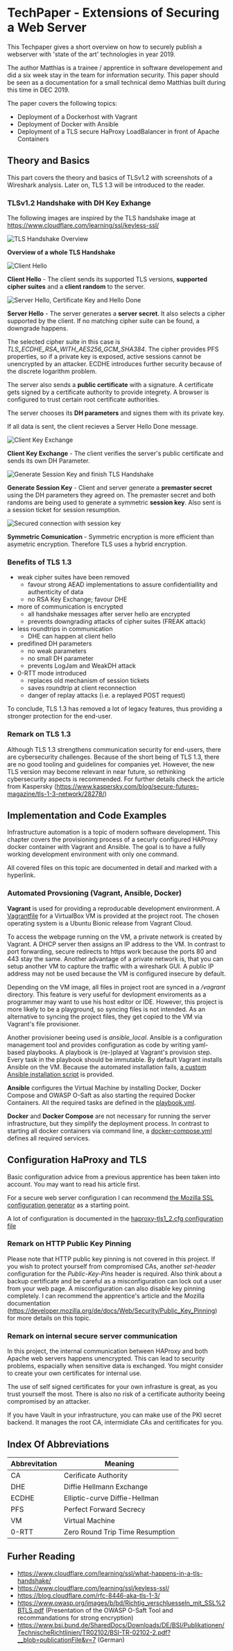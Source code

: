 # TechPaper - Extensions of Securing a Web Server 

This Techpaper gives a short overview on how to securely publish a webserver with 'state of the art' technologies in year 2019. 

The author Matthias is a trainee / apprentice in software developement and did a six week stay in the team for information security. 
This paper should be seen as a documentation for a small technical demo Matthias built during this time in DEC 2019.

The paper covers the following topics:

- Deployment of a Dockerhost with Vagrant
- Deployment of Docker with Ansible
- Deployment of a TLS secure HaProxy LoadBalancer in front of Apache Containers

## Theory and Basics

This part covers the theory and basics of TLSv1.2 with screenshots of a Wireshark analysis.
Later on, TLS 1.3 will be introduced to the reader.

### TLSv1.2 Handshake with DH Key Exhange

The following images are inspired by the TLS handshake image at https://www.cloudflare.com/learning/ssl/keyless-ssl/

![TLS Handshake Overview](Overview-Handshake.png)

**Overview of a whole TLS Handshake**

![Client Hello](Client-Hello.png)

**Client Hello** - The client sends its supported TLS versions, **supported cipher suites** and a **client random** to the server.

![Server Hello, Certificate Key and Hello Done](Server-Hello.png)

**Server Hello** - The server generates a **server secret**. It also selects a cipher supported by the client.
If no matching cipher suite can be found, a downgrade happens.

The selected cipher suite in this case is *TLS_ECDHE_RSA_WITH_AES256_GCM_SHA384*. The cipher provides
PFS properties, so if a private key is exposed, active sessions cannot be unencrypted by an attacker.
ECDHE introduces further security because of the discrete logarithm problem.

The server also sends a **public certificate** with a signature.
A certificate gets signed by a certificate authority to provide integrety.
A browser is configured to trust certain root certificate authorities.

The server chooses its **DH parameters** and signes them with its private key.

If all data is sent, the client recieves a Server Hello Done message.

![Client Key Exchange](Client-Key-Exchange.png)

**Client Key Exchange** - The client verifies the server's public certificate and sends its own DH Parameter.

![Generate Session Key and finish TLS Handshake](Generate-Session-Key.png)

**Generate Session Key** - Client and server generate a **premaster secret** using the DH parameters they agreed on.
The premaster secret and both randoms are being used to generate a symmetric **session key**.
Also sent is a session ticket for session resumption.

![Secured connection with session key](Secured-Connection.png)

**Symmetric Comunication** - Symmetric encryption is more efficient than asymetric encryption.
Therefore TLS uses a hybrid encryption.

### Benefits of TLS 1.3

- weak cipher suites have been removed
	- favour strong AEAD implementations to assure confidentiallity and authenticity of data
	- no RSA Key Exchange; favour DHE
- more of communication is encrypted
	- all handshake messages after server hello are encrypted
	- prevents downgrading attacks of cipher suites (FREAK attack)
- less roundtrips in communication
	- DHE can happen at client hello
- predifined DH parameters
	- no weak parameters
	- no small DH parameter
	- prevents LogJam and WeakDH attack
- 0-RTT mode introduced
	- replaces old mechanism of session tickets
	- saves roundtrip at client reconnection
	- danger of replay attacks (i.e. a replayed POST request)

To conclude, TLS 1.3 has removed a lot of legacy features, thus providing a stronger protection
for the end-user.

### Remark on TLS 1.3

Although TLS 1.3 strengthens communication security for end-users, there are cybersecurity challenges.
Because of the short being of TLS 1.3, there are no good tooling and guidelines for companies yet.
However, the new TLS version may become relevant in near future,
so rethinking cybersecurity aspects is recommended. For further details check the article from Kaspersky
(https://www.kaspersky.com/blog/secure-futures-magazine/tls-1-3-network/28278/)

## Implementation and Code Examples

Infrastructure automation is a topic of modern software development.
This chapter covers the provisioning process of a securly configured HAProxy docker container with Vagrant
and Ansible. The goal is to have a fully working development environment with only one command.

All covered files on this topic are documented in detail and marked with a hyperlink.

### Automated Provsioning (Vagrant, Ansible, Docker)

**Vagrant** is used for providing a reproducable development environment.
A [Vagrantfile](../Vagrantfile) for a VirtualBox VM is provided at the project root.
The chosen operating system is a Ubuntu Bionic release from Vagrant Cloud.

To access the webpage running on the VM, a private network is created by Vagrant.
A DHCP server then assigns an IP address to the VM.
In contrast to port forwarding, secure redirects to https work because the ports 80 and 443 stay the same.
Another advantage of a private network is, that you can setup another VM to capture the traffic with a wireshark GUI.
A public IP address may not be used because the VM is configured insecure by default.

Depending on the VM image, all files in project root are synced in a */vagrant* directory.
This feature is very useful for devlopment enviroments as a programmer may want to use his host editor or IDE.
However, this project is more likely to be a playground, so syncing files is not intended.
As an alternative to syncing the project files, they get copied to the VM via Vagrant's file provisioner.

Another provisioner beeing used is *ansible_local*. Ansible is a configuration management tool and provides
configuration as code by writing yaml-based playbooks. A playbook is (re-)played at Vagrant's provision step.
Every task in the playbook should be immutable. By default Vagrant installs Ansible on the VM. Because the 
automated installation fails, [a custom Ansible installation script](../provision/install-ansible.sh) is provided.

**Ansible** configures the Virtual Machine by installing Docker, Docker Compose and OWASP O-Saft
as also starting the required Docker Containers. All the required tasks are defined in the [playbook.yml](../provision/playbook.yml).

**Docker** and **Docker Compose** are not necessary for running the server infrastructure, but they simplify the deployment process.
In contrast to starting all docker containers via command line, 
a [docker-compose.yml](../src/docker-compose.yml) defines all required services.

## Configuration HaProxy and TLS

Basic configuration advice from a previous apprentice has been taken into account.
You may want to read his article first.

For a secure web server configuration I can recommend
[the Mozilla SSL configuration generator](https://ssl-config.mozilla.org/#server=haproxy&server-version=1.9.8&config=modern)
as a starting point.

A lot of configuration is documented in the [haproxy-tls1_2.cfg configuration file](../src/haproxy-tls1_2.cfg)

### Remark on HTTP Public Key Pinning

Please note that HTTP public key pinning is not covered in this project.
If you wish to protect yourself from compromised CAs, another *set-header* configuration for the *Public-Key-Pins* header is required.
Also think about a backup certificate and be careful as a misconfiguration can lock out a user from your web page.
A misconfiguration can also disable key pinning completely.
I can recommend the apprentice's article and the Mozilla documentation (https://developer.mozilla.org/de/docs/Web/Security/Public_Key_Pinning) for more details on this topic.

### Remark on internal secure server communication

In this project, the internal communication between HAProxy and both Apache web servers happens unencrypted.
This can lead to security problems, espacially when sensitive data is exchanged.
You might consider to create your own certificates for internal use.

The use of self signed certificates for your own infrasture is great, as you trust yourself the most.
There is also no risk of a certificate authority beeing compromised by an attacker.

If you have Vault in your infrastructure, you can make use of the PKI secret backend.
It manages the root CA, intermidiate CAs and ceritificates for you. 

## Index Of Abbreviations

| Abbrevitation | Meaning |
|-|-|
| CA | Cerificate Authority |
| DHE | Diffie Hellmann Exchange |
| ECDHE | Elliptic-curve Diffie-Hellman |
| PFS | Perfect Forward Secrecy |
| VM | Virtual Machine |
| 0-RTT | Zero Round Trip Time Resumption |

## Furher Reading

- https://www.cloudflare.com/learning/ssl/what-happens-in-a-tls-handshake/
- https://www.cloudflare.com/learning/ssl/keyless-ssl/
- https://blog.cloudflare.com/rfc-8446-aka-tls-1-3/
- https://www.owasp.org/images/b/bd/Richtig_verschluesseln_mit_SSL%2BTLS.pdf
(Presentation of the OWASP O-Saft Tool and recommandations for strong encryption)
- https://www.bsi.bund.de/SharedDocs/Downloads/DE/BSI/Publikationen/TechnischeRichtlinien/TR02102/BSI-TR-02102-2.pdf?__blob=publicationFile&v=7 (German)
